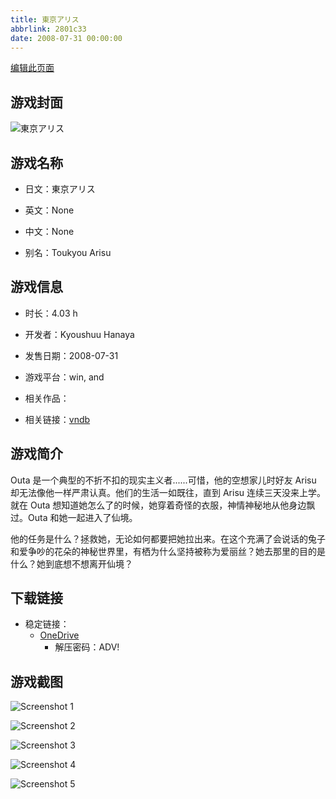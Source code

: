 ```yaml
---
title: 東京アリス
abbrlink: 2801c33
date: 2008-07-31 00:00:00
---
```

[编辑此页面](https://github.com/ACG-3/ADV3-source/blob/main/source/_posts/games/%E6%9D%B1%E4%BA%AC%E3%82%A2%E3%83%AA%E3%82%B9.md)

## 游戏封面

![東京アリス](https://pan.timero.xyz/onedrive/img_lib_001/%E6%9D%B1%E4%BA%AC%E3%82%A2%E3%83%AA%E3%82%B9_cover.avif)


## 游戏名称

- 日文：東京アリス
- 英文：None
- 中文：None

- 别名：Toukyou Arisu


## 游戏信息

- 时长：4.03 h
- 开发者：Kyoushuu Hanaya
- 发售日期：2008-07-31
- 游戏平台：win, and
- 相关作品：

- 相关链接：[vndb](https://vndb.org/v3684)


## 游戏简介

Outa 是一个典型的不折不扣的现实主义者......可惜，他的空想家儿时好友 Arisu 却无法像他一样严肃认真。他们的生活一如既往，直到 Arisu 连续三天没来上学。就在 Outa 想知道她怎么了的时候，她穿着奇怪的衣服，神情神秘地从他身边飘过。Outa 和她一起进入了仙境。

他的任务是什么？拯救她，无论如何都要把她拉出来。在这个充满了会说话的兔子和爱争吵的花朵的神秘世界里，有栖为什么坚持被称为爱丽丝？她去那里的目的是什么？她到底想不想离开仙境？


## 下载链接

- 稳定链接：
    - [OneDrive](https://pan.timero.xyz/onedrive/adv_lib_001/%E6%9D%B1%E4%BA%AC%E3%82%A2%E3%83%AA%E3%82%B9)
        - 解压密码：ADV!



## 游戏截图


![Screenshot 1](https://pan.timero.xyz/onedrive/img_lib_001/%E6%9D%B1%E4%BA%AC%E3%82%A2%E3%83%AA%E3%82%B9_Screenshot_1.avif)

![Screenshot 2](https://pan.timero.xyz/onedrive/img_lib_001/%E6%9D%B1%E4%BA%AC%E3%82%A2%E3%83%AA%E3%82%B9_Screenshot_2.avif)

![Screenshot 3](https://pan.timero.xyz/onedrive/img_lib_001/%E6%9D%B1%E4%BA%AC%E3%82%A2%E3%83%AA%E3%82%B9_Screenshot_3.avif)

![Screenshot 4](https://pan.timero.xyz/onedrive/img_lib_001/%E6%9D%B1%E4%BA%AC%E3%82%A2%E3%83%AA%E3%82%B9_Screenshot_4.avif)

![Screenshot 5](https://pan.timero.xyz/onedrive/img_lib_001/%E6%9D%B1%E4%BA%AC%E3%82%A2%E3%83%AA%E3%82%B9_Screenshot_5.avif)

